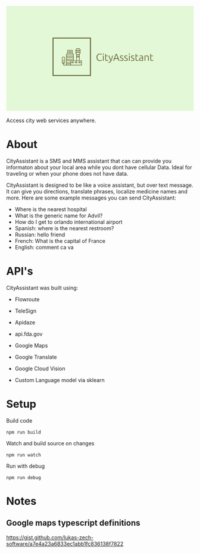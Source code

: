 ![alt text](https://raw.githubusercontent.com/chriswoodle/tadhackmini2019/master/logo.png)

Access city web services anywhere.
# About
CityAssistant is a SMS and MMS assistant that can can provide you informaton about your local area while you dont have cellular Data.  Ideal for traveling or when your phone does not have data.

CityAssistant is designed to be like a voice assistant, but over text message. It can give you directions, translate phrases, localize medicine names and more. Here are some example messages you can send CityAssistant:

* Where is the nearest hospital
* What is the generic name for Advil?
* How do I get to orlando international airport
* Spanish: where is the nearest restroom?
* Russian: hello friend
* French: What is the capital of France
* English: comment ca va

# API's 

CityAssistant was built using:

* Flowroute
* TeleSign
* Apidaze

* api.fda.gov
* Google Maps 
* Google Translate
* Google Cloud Vision
* Custom Language model via sklearn

# Setup
Build code
```
npm run build
```

Watch and build source on changes 
```
npm run watch
```

Run with debug
```
npm run debug
```

# Notes

## Google maps typescript definitions
https://gist.github.com/lukas-zech-software/a7e4a23a6833ec1abb1fc836138f7822
